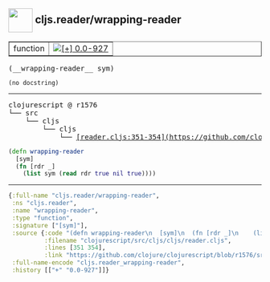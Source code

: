 ## <img width="48px" valign="middle" src="http://i.imgur.com/Hi20huC.png"> cljs.reader/wrapping-reader

 <table border="1">
<tr>
<td>function</td>
<td><a href="https://github.com/cljsinfo/api-refs/tree/0.0-927"><img valign="middle" alt="[+] 0.0-927" src="https://img.shields.io/badge/+-0.0--927-lightgrey.svg"></a> </td>
</tr>
</table>

 <samp>
(__wrapping-reader__ sym)<br>
</samp>

```
(no docstring)
```

---

 <pre>
clojurescript @ r1576
└── src
    └── cljs
        └── cljs
            └── <ins>[reader.cljs:351-354](https://github.com/clojure/clojurescript/blob/r1576/src/cljs/cljs/reader.cljs#L351-L354)</ins>
</pre>

```clj
(defn wrapping-reader
  [sym]
  (fn [rdr _]
    (list sym (read rdr true nil true))))
```


---

```clj
{:full-name "cljs.reader/wrapping-reader",
 :ns "cljs.reader",
 :name "wrapping-reader",
 :type "function",
 :signature ["[sym]"],
 :source {:code "(defn wrapping-reader\n  [sym]\n  (fn [rdr _]\n    (list sym (read rdr true nil true))))",
          :filename "clojurescript/src/cljs/cljs/reader.cljs",
          :lines [351 354],
          :link "https://github.com/clojure/clojurescript/blob/r1576/src/cljs/cljs/reader.cljs#L351-L354"},
 :full-name-encode "cljs.reader_wrapping-reader",
 :history [["+" "0.0-927"]]}

```
